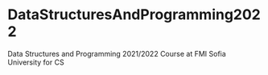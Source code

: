 # DataStructuresAndProgramming2022
Data Structures and Programming 2021/2022 Course at FMI Sofia University for CS
